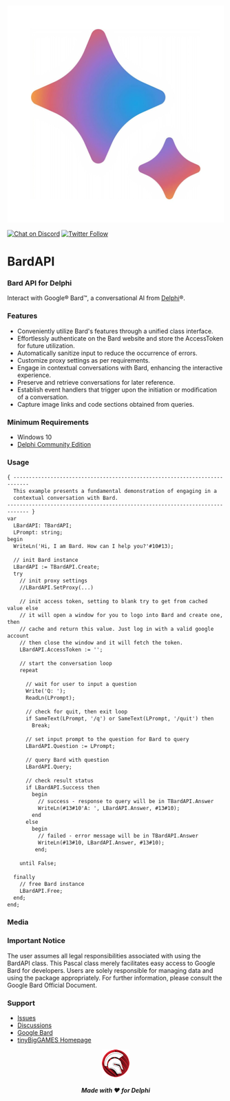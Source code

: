 ![BardAPI](media/BardAPI.png)  

[![Chat on Discord](https://img.shields.io/discord/754884471324672040.svg?logo=discord)](https://discord.gg/tPWjMwK) [![Twitter Follow](https://img.shields.io/twitter/follow/tinyBigGAMES?style=social)](https://twitter.com/tinyBigGAMES)
# BardAPI 
### Bard API for Delphi

Interact with Google&reg; Bard&trade;, a conversational AI from <a href="https://www.embarcadero.com/es/products/delphi" target="_blank">Delphi</a>&reg;. 

### Features
- Conveniently utilize Bard's features through a unified class interface.
- Effortlessly authenticate on the Bard website and store the AccessToken for future utilization.
- Automatically sanitize input to reduce the occurrence of errors.
- Customize proxy settings as per requirements.
- Engage in contextual conversations with Bard, enhancing the interactive experience.
- Preserve and retrieve conversations for later reference.
- Establish event handlers that trigger upon the initiation or modification of a conversation.
- Capture image links and code sections obtained from queries.

### Minimum Requirements 
- Windows 10
- <a href="https://www.embarcadero.com/products/delphi/starter" target="_blank">Delphi Community Edition</a>

### Usage
```Delphi
{ ---------------------------------------------------------------------------
  This example presents a fundamental demonstration of engaging in a
  contextual conversation with Bard.
----------------------------------------------------------------------------- }
var
  LBardAPI: TBardAPI;
  LPrompt: string;
begin
  WriteLn('Hi, I am Bard. How can I help you?'#10#13);

  // init Bard instance
  LBardAPI := TBardAPI.Create;
  try
    // init proxy settings
    //LBardAPI.SetProxy(...)

    // init access token, setting to blank try to get from cached value else
    // it will open a window for you to logo into Bard and create one, then
    // cache and return this value. Just log in with a valid google account
    // then close the window and it will fetch the token.
    LBardAPI.AccessToken := '';

    // start the conversation loop
    repeat

      // wait for user to input a question
      Write('Q: ');
      ReadLn(LPrompt);

      // check for quit, then exit loop
      if SameText(LPrompt, '/q') or SameText(LPrompt, '/quit') then
        Break;

      // set input prompt to the question for Bard to query
      LBardAPI.Question := LPrompt;

      // query Bard with question
      LBardAPI.Query;

      // check result status
      if LBardAPI.Success then
        begin
          // success - response to query will be in TBardAPI.Answer
          WriteLn(#13#10'A: ', LBardAPI.Answer, #13#10);
        end
      else
        begin
          // failed - error message will be in TBardAPI.Answer
          WriteLn(#13#10, LBardAPI.Answer, #13#10);
         end;

    until False;

  finally
    // free Bard instance
    LBardAPI.Free;
  end;
end;
```

### Media

### Important Notice
The user assumes all legal responsibilities associated with using the BardAPI class. This Pascal class merely facilitates easy access to Google Bard for developers. Users are solely responsible for managing data and using the package appropriately. For further information, please consult the Google Bard Official Document.

### Support
- <a href="https://github.com/tinyBigGAMES/BardAPI/issues" target="_blank">Issues</a>
- <a href="https://github.com/tinyBigGAMES/BardAPI/discussions" target="_blank">Discussions</a>
- <a href="https://bard.google.com" target="_blank">Google Bard</a>
- <a href="https://tinybiggames.com/" target="_blank">tinyBigGAMES Homepage</a>

<p align="center">
<img src="media/Delphi.png" alt="Delphi">
</p>
<h5 align="center">

Made with :heart: for Delphi
</h5>

